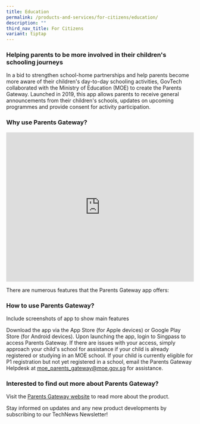 ```yaml
---
title: Education
permalink: /products-and-services/for-citizens/education/
description: ""
third_nav_title: For Citizens
variant: tiptap
---
```

<h3><strong>Helping parents to be more involved in their children's schooling journeys</strong></h3>
<p>In a bid to strengthen school-home partnerships and help parents become
more aware of their children's day-to-day schooling activities, GovTech
collaborated with the Ministry of Education (MOE) to create the Parents
Gateway. Launched in 2019, this app allows parents to receive general announcements
from their children's schools, updates on upcoming programmes and provide
consent for activity participation.</p>
<h3><strong>Why use Parents Gateway?</strong></h3>
<div class="iframe-wrapper">
<iframe style="max-width: 100%;" height="400" width="100%" allowfullscreen="true" frameborder="0" src="https://www.youtube.com/embed/EKpiTM5axNA?si=X08HUA1fdX0UhAzR"></iframe>
</div>
<p></p>
<p>There are numerous features that the Parents Gateway app offers:</p>
<h3><strong>How to use Parents Gateway?</strong></h3>
<p>Include screenshots of app to show main features</p>
<p>Download the app via the App Store (for Apple devices) or Google Play
Store (for Android devices). Upon launching the app, login to Singpass
to access Parents Gateway. If there are issues with your access, simply
approach your child's school for assistance if your child is already registered
or studying in an MOE school. If your child is currently eligible for P1
registration but not yet registered in a school, email the Parents Gateway
Helpdesk at <a href="https://www.youtube.com/watch?v=EKpiTM5axNA" rel="noopener noreferrer nofollow" target="_blank">moe_parents_gateway@moe.gov.sg</a> for
assistance.</p>
<p></p>
<h3><strong>Interested to find out more about Parents Gateway?</strong></h3>
<p>Visit the <a href="https://pg.moe.edu.sg/#home" class="waffle-rich-text-link" rel="noopener noreferrer nofollow" target="_blank"><u>Parents Gateway website</u></a> to
read more about the product.</p>
<p>Stay informed on updates and any new product developments by subscribing
to our TechNews Newsletter!</p>